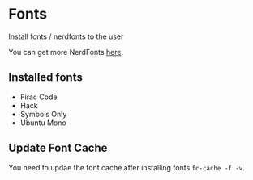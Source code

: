 # Fonts

Install fonts / nerdfonts to the user

You can get more NerdFonts [here](https://www.nerdfonts.com/font-downloads).

## Installed fonts

* Firac Code
* Hack
* Symbols Only
* Ubuntu Mono

## Update Font Cache

You need to updae the font cache after installing fonts `fc-cache -f -v`.
